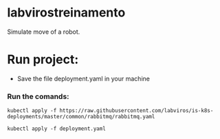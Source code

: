 # labvirostreinamento
Simulate move of a robot.

# Run project:

- Save the file deployment.yaml in your machine

### Run the comands:

```
kubectl apply -f https://raw.githubusercontent.com/labviros/is-k8s-deployments/master/common/rabbitmq/rabbitmq.yaml
```

```
kubectl apply -f deployment.yaml
```
